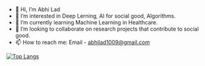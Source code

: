 - 👋 Hi, I’m Abhi Lad
- 👀 I’m interested in Deep Lerning, AI for social good, Algorithms.
- 🌱 I’m currently learning Machine Learning in Healthcare.
- 💞️ I’m looking to collaborate on research projects that contribute to social good.
- 📫 How to reach me: Email - abhilad1009@gmail.com

<!---
abhiwolf13/abhiwolf13 is a ✨ special ✨ repository because its `README.md` (this file) appears on your GitHub profile.
You can click the Preview link to take a look at your changes.
--->

[![Top Langs](https://github-readme-stats.vercel.app/api/top-langs/?username=abhilad1009&layout=compact)](https://github.com/anuraghazra/github-readme-stats)


<!-- ![Anurag's GitHub stats](https://github-readme-stats.vercel.app/api?username=abhiwolf13&show_icons=true&theme=radical) -->
